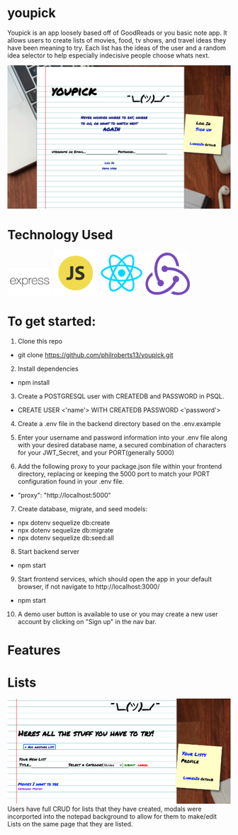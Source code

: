 # youpick
Youpick is an app loosely based off of GoodReads or you basic note app. It allows users to create lists of movies, food, tv shows,
and travel ideas they have been meaning to try. Each list has the ideas of the user and a random idea selector to help especially
indecisive people choose whats next.

<img src="frontend/public/img/homePage.png" >

# Technology Used
<p float="left">
<img src="frontend/public/img/express.png" width="100">
<img src="frontend/public/img/JS.png" width="100">
<img src="frontend/public/img/react.png" width="100">
<img src="frontend/public/img/redux.png" width="100">
</p>

<!-- # Technology Used
*express
*javascript
*react
*redux -->

# To get started:

1. Clone this repo
  * git clone https://github.com/philroberts13/youpick.git

2. Install dependencies
  * npm install

3. Create a POSTGRESQL user with CREATEDB and PASSWORD in PSQL.
  * CREATE USER <'name'> WITH CREATEDB PASSWORD <'password'>

4. Create a .env file in the backend directory based on the .env.example

5. Enter your username and password information into your .env file along with your desired database name, a
   secured combination of characters for your JWT_Secret, and your PORT(generally 5000)

6. Add the following proxy to your package.json file within your frontend directory, replacing or
   keeping the 5000 port to match your PORT configuration found in your .env file.
  * "proxy": "http://localhost:5000"

7. Create database, migrate, and seed models:
  * npx dotenv sequelize db:create
  * npx dotenv sequelize db:migrate
  * npx dotenv sequelize db:seed:all

8. Start backend server
  * npm start

9. Start frontend services, which should open the app in your default browser, if not navigate to http://localhost:3000/
  * npm start

10. A demo user button is available to use or you may create a new user account by clicking on "Sign up" in the nav bar.

# Features

# Lists
<img src="frontend/public/img/lists.png" >
Users have full CRUD for lists that they have created, modals were incorported into the notepad background to allow for them to make/edit Lists on the same page that they are listed.
